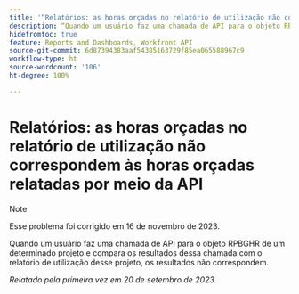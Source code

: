 ```yaml
---
title: '“Relatórios: as horas orçadas no relatório de utilização não correspondem às horas orçadas relatadas por meio da API'
description: “Quando um usuário faz uma chamada de API para o objeto RPBGHR de um determinado projeto e compara os resultados dessa chamada com o relatório de utilização desse projeto, os resultados não correspondem. ”
hidefromtoc: true
feature: Reports and Dashboards, Workfront API
source-git-commit: 6d87394383aaf54385163729f85ea065588967c9
workflow-type: ht
source-wordcount: '106'
ht-degree: 100%

---
```



# Relatórios: as horas orçadas no relatório de utilização não correspondem às horas orçadas relatadas por meio da API

>[!NOTE]
>
>Esse problema foi corrigido em 16 de novembro de 2023.

Quando um usuário faz uma chamada de API para o objeto RPBGHR de um determinado projeto e compara os resultados dessa chamada com o relatório de utilização desse projeto, os resultados não correspondem.

_Relatado pela primeira vez em 20 de setembro de 2023._
